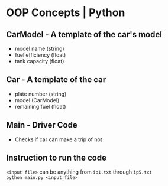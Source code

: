 # OOP Concepts | Python
## CarModel - A template of the car's model 
- model name (string)
- fuel efficiency (float)
- tank capacity (float)
## Car - A template of the car 
- plate number (string)
- model (CarModel) 
- remaining fuel (float)

## Main - Driver Code
- Checks if car can make a trip of not

## Instruction to run the code
`<input file>` can be anything from `ip1.txt` through `ip5.txt`<br>
```python main.py <input_file>```
